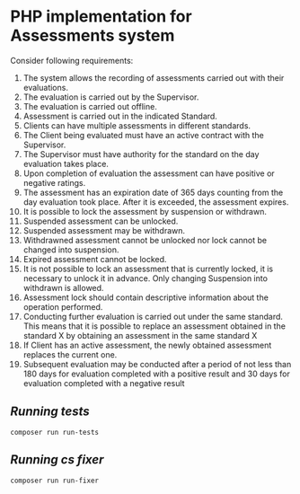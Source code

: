 PHP implementation for Assessments system
==========================

Consider following requirements:
1. The system allows the recording of assessments carried out with their
   evaluations.
2. The evaluation is carried out by the Supervisor.
3. The evaluation is carried out offline.
4. Assessment is carried out in the indicated Standard.
5. Clients can have multiple assessments in different standards.
6. The Client being evaluated must have an active contract with the Supervisor.
7. The Supervisor must have authority for the standard on the day evaluation
   takes place.
8. Upon completion of evaluation the assessment can have positive or negative
   ratings.
9. The assessment has an expiration date of 365 days counting from the day
   evaluation took place. After it is exceeded, the assessment expires.
10. It is possible to lock the assessment by suspension or withdrawn.
11. Suspended assessment can be unlocked.
12. Suspended assessment may be withdrawn.
13. Withdrawned assessment cannot be unlocked nor lock cannot be changed into
    suspension.
14. Expired assessment cannot be locked.
15. It is not possible to lock an assessment that is currently locked, it is necessary to
    unlock it in advance. Only changing Suspension into withdrawn is allowed.
16. Assessment lock should contain descriptive information about the operation
    performed.
17. Conducting further evaluation is carried out under the same standard. This
    means that it is possible to replace an assessment obtained in the standard X by
    obtaining an assessment in the same standard X
18. If Client has an active assessment, the newly obtained assessment replaces the
    current one.
19. Subsequent evaluation may be conducted after a period of not less than 180
    days for evaluation completed with a positive result and 30 days for evaluation
    completed with a negative result

## ***Running tests***
```
composer run run-tests
```

## ***Running cs fixer***
```
composer run run-fixer
```

